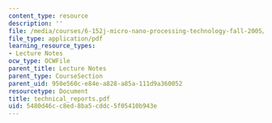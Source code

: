 ```yaml
---
content_type: resource
description: ''
file: /media/courses/6-152j-micro-nano-processing-technology-fall-2005/5480d46cc8ed8ba5cddc5f05410b943e_technical_reports.pdf
file_type: application/pdf
learning_resource_types:
- Lecture Notes
ocw_type: OCWFile
parent_title: Lecture Notes
parent_type: CourseSection
parent_uid: 950e560c-e84e-a828-a85a-111d9a360052
resourcetype: Document
title: technical_reports.pdf
uid: 5480d46c-c8ed-8ba5-cddc-5f05410b943e
---
```

